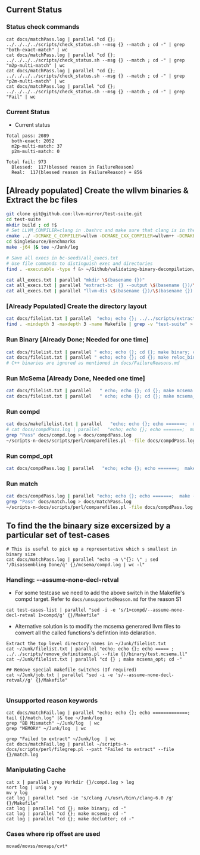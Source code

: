 ## Current Status
### Status check commands
  ```
  cat docs/matchPass.log | parallel "cd {}; ../../../../scripts/check_status.sh --msg {} --match ; cd -" | grep "both-exact-match" | wc
  cat docs/matchPass.log | parallel "cd {}; ../../../../scripts/check_status.sh --msg {} --match ; cd -" | grep "m2p-multi-match" | wc
  cat docs/matchPass.log | parallel "cd {}; ../../../../scripts/check_status.sh --msg {} --match ; cd -" | grep "p2m-multi-match" | wc
  cat docs/matchPass.log | parallel "cd {}; ../../../../scripts/check_status.sh --msg {} --match ; cd -" | grep "Fail" | wc
  ```
### Current Status
 - Current status
  ```
  Total pass: 2089
    both-exact: 2052
    m2p-multi-match: 37
    p2m-multi-match: 0

  Total fail: 973
    Blessed:  117(blessed reason in FailureReason)
    Real:  117(blessed reason in FailureReason) + 856
  ```
## [Already populated] Create the wllvm binaries & Extract the bc files
```bash
git clone git@github.com:llvm-mirror/test-suite.git
cd test-suite
mkdir build ; cd !$
# Set LLVM_COMPILER=clang in .bashrc and make sure that clang is in the path
cmake ../ -DCMAKE_C_COMPILER=wllvm -DCMAKE_CXX_COMPILER=wllvm++ -DCMAKE_C_FLAGS_RELEASE="-O0" -DCMAKE_CXX_FLAGS_RELEASE="-O0"
cd SingleSource/Benchmarks
make -j64 |& tee ~/Junk/log

# Save all execs in bc-seeds/all_execs.txt
# Use file commands to distinguish exec and directories
find . -executable -type f &> ~/Github/validating-binary-decompilation/tests/program_translation_validation/single-source-benchmark/bc-seeds/all_execs.txt

cat all_execs.txt | parallel "mkdir \$(basename {})"
cat all_execs.txt | parallel "extract-bc  {} --output \$(basename {})/\$(basename {}).bc"
cat all_execs.txt | parallel "llvm-dis \$(basename {})/\$(basename {}).bc -o  \$(basename {})/\$(basename {}).ll"

```

### [Already Populated] Create the directory layout
```bash
cat docs/filelist.txt | parallel  "echo; echo {}; ../../scripts/extractor.py -P ${HOME}/Github/validating-binary-decompilation/source/build/lib/LLVMfunc-analyzer.so -O ./ bc-seeds/{}/{}.bc"
find . -mindepth 3 -maxdepth 3 -name Makefile | grep -v "test-suite" > docs/makefilelist.txt
```

### Run Binary [Already Done; Needed for one time]
```bash
cat docs/filelist.txt | parallel " echo; echo {}; cd {}; make binary; cd .." |& tee ~/Junk/log
cat docs/filelist.txt | parallel " echo; echo {}; cd {}; make reloc_binary ; cd .." |& tee ~/Junk/log
# C++ binaries are ignored as mentioned in docs/FailureReasons.md
```

### Run McSema [Already Done, Needed one time]
```bash
cat docs/filelist.txt | parallel   " echo; echo {}; cd {}; make mcsema ; cd .." |& tee ~/Junk/log
cat docs/filelist.txt | parallel   " echo; echo {}; cd {}; make mcsema_opt ; cd .." |& tee ~/Junk/log
```

### Run compd
```bash
cat docs/makefilelist.txt | parallel   "echo; echo {}; echo =======;  make -C {} compd" |& tee docs/compd.log
# cat docs/compdPass.log | parallel   "echo; echo {}; echo =======;  make -C {} compd" |& tee docs/compd.log
grep "Pass" docs/compd.log > docs/compdPass.log
~/scripts-n-docs/scripts/perl/comparefiles.pl --file docs/compdPass.log --file docs/makefilelist.txt --show 1 > docs/compdFail.log
```

### Run compd_opt
```bash
cat docs/compdPass.log | parallel   "echo; echo {}; echo =======;  make -C {} compd_opt" |& tee docs/opt.log
```


### Run match
```bash
cat docs/compdPass.log | parallel "echo; echo {}; echo =======;  make -C {} match" |& tee docs/match.log
grep "Pass" docs/match.log > docs/matchPass.log
~/scripts-n-docs/scripts/perl/comparefiles.pl -file docs/compdPass.log --file docs/matchPass.log  --show 1 > docs/matchFail.log
```

## To find the the binaary size excersized by  a particular set of test-cases
```
# This is useful to pick up a representative which s smallest in binary size
cat docs/matchPass.log | parallel "echo -n \"{}: \" ; sed '/Disassembling Done/q' {}/mcsema/compd.log | wc -l"
```

### Handling: --assume-none-decl-retval
  -  For some testcase we need to add the above switch in the Makefile's compd target. Refer to `docs/unsupportedReason.md` for the reason S1
  ```
  cat test-cases-list | parallel "sed -i -e 's/1>compd/--assume-none-decl-retval 1>compd/g' {}/Makefile"
  ```
  - Alternative solution is to modify the mcsema generared llvm files to convert all the called functions's defintion into delaration.
  ```
  Extract the top level directory names in ~/Junk/filelist.txt
  cat ~/Junk/filelist.txt | parallel "echo; echo {}; echo ===== ; ../../scripts/remove_definitions.pl --file {}/binary/test.mcsema.ll"
  cat ~/Junk/filelist.txt | parallel "cd {} ; make mcsema_opt; cd -"

  ## Remove special makefile switches (If required)
  cat ~/Junk/job.txt | parallel "sed -i -e 's/--assume-none-decl-retval//g' {}/Makefile"

  
  ```

### Unsupported reason keywords
```
cat docs/matchFail.log | parallel "echo; echo {}; echo =============; tail {}/match.log" |& tee ~/Junk/log
grep "BB Mismatch" ~/Junk/log  | wc
grep "MEMORY" ~/Junk/log  | wc

grep "Failed to extract" ~/Junk/log  | wc
cat docs/matchFail.log | parallel ~/scripts-n-docs/scripts/perl/filegrep.pl --patt "Failed to extract" --file {}/match.log
```

### Manipulating Cache
```
cat x | parallel grep Workdir {}/compd.log > log
sort log | uniq > y
mv y log 
cat log | parallel "sed -ie 's/clang /\/usr\/bin\/clang-6.0 /g' {}/Makefile"
cat log | parallel "cd {}; make binary; cd -"
cat log | parallel "cd {}; make mcsema; cd -"
cat log | parallel "cd {}; make declutter; cd -"
```

### Cases where rip offset are used
```
movad/movss/movaps/cvt*
```
